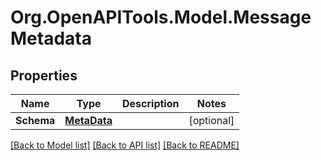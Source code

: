# Org.OpenAPITools.Model.MessageMetadata

## Properties

Name | Type | Description | Notes
------------ | ------------- | ------------- | -------------
**Schema** | [**MetaData**](MetaData.md) |  | [optional] 

[[Back to Model list]](../README.md#documentation-for-models) [[Back to API list]](../README.md#documentation-for-api-endpoints) [[Back to README]](../README.md)

